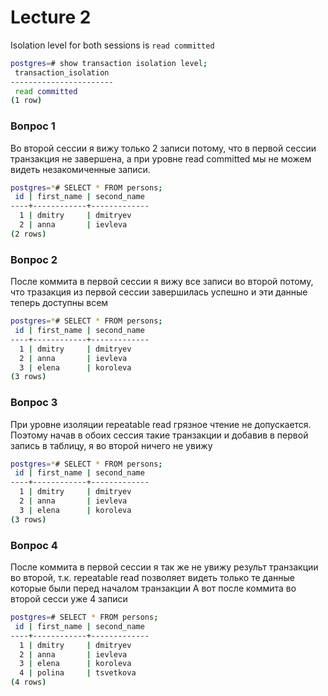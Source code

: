 # Lecture 2

Isolation level for both sessions is `read committed`
```sh
postgres=# show transaction isolation level;
 transaction_isolation
-----------------------
 read committed
(1 row)
```

### Вопрос 1
Во второй сессии я вижу только 2 записи потому, что в первой сессии транзакция не завершена, а при уровне read committed мы не можем видеть незакомиченные записи.
```sh
postgres=*# SELECT * FROM persons;
 id | first_name | second_name
----+------------+-------------
  1 | dmitry     | dmitryev
  2 | anna       | ievleva
(2 rows)
```

### Вопрос 2
После коммита в первой сессии я вижу все записи во второй потому, что тразакция из первой сессии завершилась успешно и эти данные теперь доступны всем
```sh
postgres=*# SELECT * FROM persons;
 id | first_name | second_name
----+------------+-------------
  1 | dmitry     | dmitryev
  2 | anna       | ievleva
  3 | elena      | koroleva
(3 rows)
```
### Вопрос 3
При уровне изоляции repeatable read грязное чтение не допускается.
Поэтому начав в обоих сессия такие транзакции и добавив в первой запись в таблицу, я во второй ничего не увижу
```sh
postgres=*# SELECT * FROM persons;
 id | first_name | second_name
----+------------+-------------
  1 | dmitry     | dmitryev
  2 | anna       | ievleva
  3 | elena      | koroleva
(3 rows)
```

### Вопрос 4
После коммита в первой сессии я так же не увижу результ транзакции во второй, т.к. repeatable read позволяет видеть только те данные которые были перед началом транзакции
А вот после коммита во второй сесси уже 4 записи
```sh
postgres=# SELECT * FROM persons;
 id | first_name | second_name
----+------------+-------------
  1 | dmitry     | dmitryev
  2 | anna       | ievleva
  3 | elena      | koroleva
  4 | polina     | tsvetkova
(4 rows)
```

